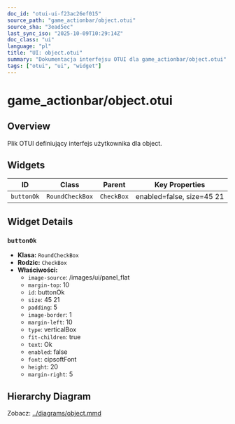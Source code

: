 ```yaml
---
doc_id: "otui-ui-f23ac26ef015"
source_path: "game_actionbar/object.otui"
source_sha: "3ead5ec"
last_sync_iso: "2025-10-09T10:29:14Z"
doc_class: "ui"
language: "pl"
title: "UI: object.otui"
summary: "Dokumentacja interfejsu OTUI dla game_actionbar/object.otui"
tags: ["otui", "ui", "widget"]
---
```


# game_actionbar/object.otui

## Overview

Plik OTUI definiujący interfejs użytkownika dla object.

## Widgets

| ID | Class | Parent | Key Properties |
|----|-------|--------|----------------|
| `buttonOk` | `RoundCheckBox` | `CheckBox` | enabled=false, size=45 21 |

## Widget Details

### `buttonOk`

- **Klasa:** `RoundCheckBox`
- **Rodzic:** `CheckBox`
- **Właściwości:**
  - `image-source`: /images/ui/panel_flat
  - `margin-top`: 10
  - `id`: buttonOk
  - `size`: 45 21
  - `padding`: 5
  - `image-border`: 1
  - `margin-left`: 10
  - `type`: verticalBox
  - `fit-children`: true
  - `text`: Ok
  - `enabled`: false
  - `font`: cipsoftFont
  - `height`: 20
  - `margin-right`: 5

## Hierarchy Diagram

Zobacz: [../diagrams/object.mmd](../diagrams/object.mmd)
